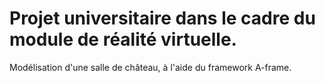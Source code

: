 # Projet universitaire dans le cadre du module de réalité virtuelle.

Modélisation d'une salle de château, à l'aide du framework A-frame.
